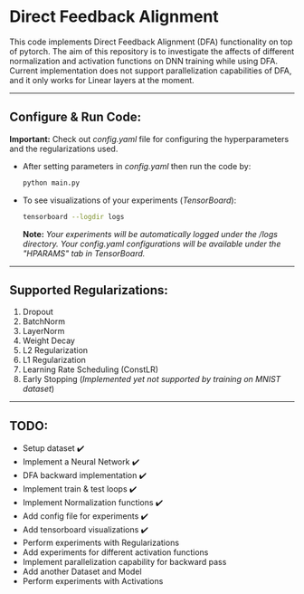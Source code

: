 # Direct Feedback Alignment

This code implements Direct Feedback Alignment (DFA) functionality on top of pytorch. The aim of this repository is to investigate the affects of different normalization and activation functions on DNN training while using DFA. Current implementation does not support parallelization capabilities of DFA, and it only works for Linear layers at the moment.

---

## Configure & Run Code:

**Important:** Check out _config.yaml_ file for configuring the hyperparameters and the regularizations used.

- After setting parameters in _config.yaml_ then run the code by:

  ```bash
  python main.py
  ```

- To see visualizations of your experiments (_TensorBoard_):
  ```bash
  tensorboard --logdir logs
  ```
  **Note:** _Your experiments will be automatically logged under the /logs directory. Your config.yaml configurations will be available under the "HPARAMS" tab in TensorBoard._

---

## Supported Regularizations:

1. Dropout
2. BatchNorm
3. LayerNorm
4. Weight Decay
5. L2 Regularization
6. L1 Regularization
7. Learning Rate Scheduling (ConstLR)
8. Early Stopping (_Implemented yet not supported by training on MNIST dataset_)

---

## TODO:

- Setup dataset :heavy_check_mark:
- Implement a Neural Network :heavy_check_mark:
- DFA backward implementation :heavy_check_mark:
- Implement train & test loops :heavy_check_mark:
- Implement Normalization functions :heavy_check_mark:
- Add config file for experiments :heavy_check_mark:
- Add tensorboard visualizations :heavy_check_mark:
- Perform experiments with Regularizations
- Add experiments for different activation functions
- Implement parallelization capability for backward pass
- Add another Dataset and Model
- Perform experiments with Activations
